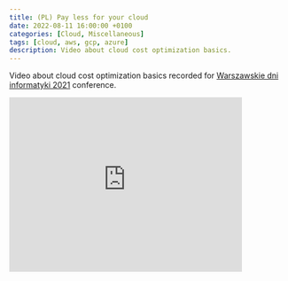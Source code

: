 ```yaml
---
title: (PL) Pay less for your cloud
date: 2022-08-11 16:00:00 +0100
categories: [Cloud, Miscellaneous]
tags: [cloud, aws, gcp, azure]
description: Video about cloud cost optimization basics.
---
```

Video about cloud cost optimization basics recorded for [Warszawskie dni informatyki 2021](https://warszawskiedniinformatyki.pl/) conference.

<iframe width="420" height="315" src="https://www.youtube.com/embed/DKupXq8mtdY" frameborder="0" allowfullscreen></iframe>
